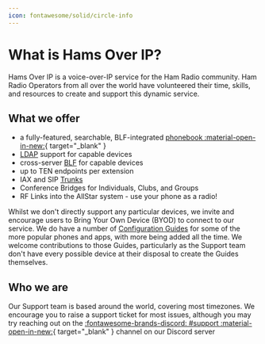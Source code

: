 ```yaml
---
icon: fontawesome/solid/circle-info
---
```


# What is Hams Over IP?

Hams Over IP is a voice-over-IP service for the Ham Radio community. Ham Radio Operators from all over the world have volunteered their time, skills, and resources to create and support this dynamic service.

## What we offer

* a fully-featured, searchable, BLF-integrated [phonebook :material-open-in-new:](https://hamsoverip.com/phonebook){ target="_blank" }
* [LDAP](./guides/features/ldap.md) support for capable devices
* cross-server [BLF](./guides/features/blf.md) for capable devices
* up to TEN endpoints per extension
* IAX and SIP [Trunks](./guides/pbx/index.md)
* Conference Bridges for Individuals, Clubs, and Groups
* RF Links into the AllStar system - use your phone as a radio!

Whilst we don't directly support any particular devices, we invite and encourage users to Bring Your Own Device (BYOD) to connect to our service.  We do have a number of [Configuration Guides](./guides/index.md) for some of the more popular phones and apps, with more being added all the time.  We welcome contributions to those Guides, particularly as the Support team don't have every possible device at their disposal to create the Guides themselves.

## Who we are

Our Support team is based around the world, covering most timezones.  We encourage you to raise a support ticket for most issues, although you may try reaching out on the [:fontawesome-brands-discord: #support :material-open-in-new:](https://discord.com/channels/966060559961296956/1328885937526149121){ target="_blank" } channel on our Discord server

